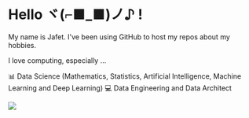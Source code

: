 # Hello ヾ(⌐■_■)ノ♪ !

My name is Jafet. I've been using GitHub to host my repos about my hobbies. 

I love computing, especially ...

📊 Data Science (Mathematics, Statistics, Artificial Intelligence, Machine Learning and Deep Learning)
💻 Data Engineering and Data Architect

![](https://komarev.com/ghpvc/?username=JafetRaul&color=blue&style=flat)

